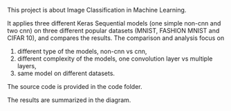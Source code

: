 This project is about Image Classification in Machine Learning. 

It applies three different Keras Sequential models (one simple non-cnn and two cnn) on 
three different popular datasets (MNIST, FASHION MNIST and CIFAR 10), and compares the results.
The comparison and analysis focus on  
1. different type of the models, non-cnn vs cnn,
2. different complexity of the models, one convolution layer vs multiple layers,
3. same model on different datasets.

The source code is provided in the code folder.

The results are summarized in the diagram.
